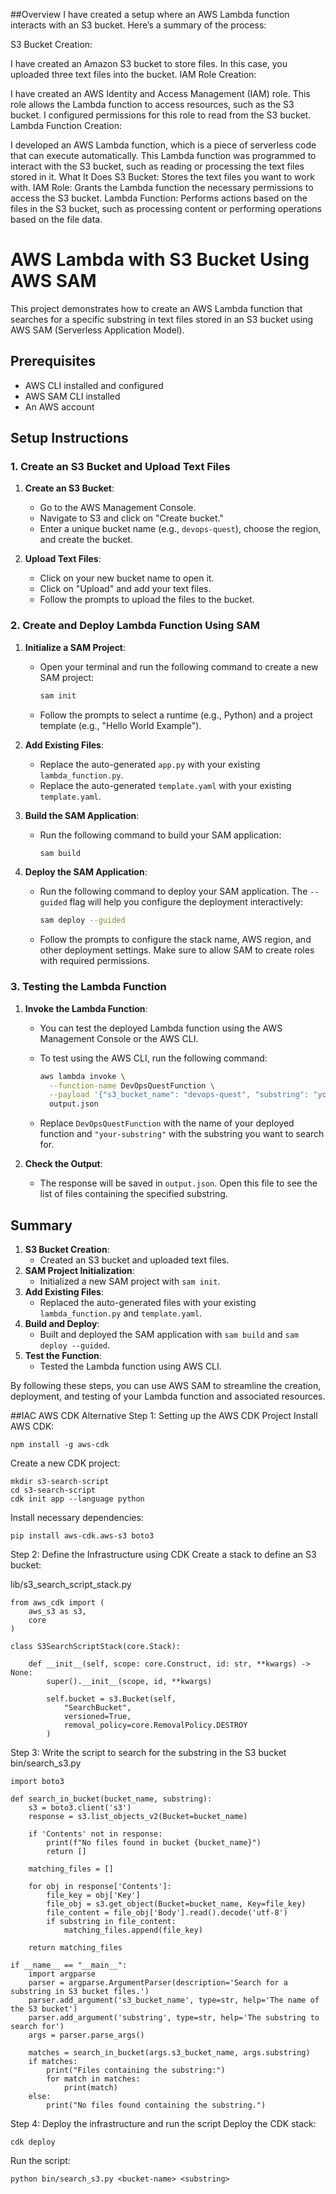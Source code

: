 ##Overview
I have  created a setup where an AWS Lambda function interacts with an S3 bucket. Here’s a summary of the process:

S3 Bucket Creation:

I have created  an Amazon S3 bucket to store files. In this case, you uploaded three text files into the bucket.
IAM Role Creation:

I have created an AWS Identity and Access Management (IAM) role. This role allows the Lambda function to access resources, such as the S3 bucket. I  configured permissions for this role to read from the S3 bucket.
Lambda Function Creation:

I developed an AWS Lambda function, which is a piece of serverless code that can execute automatically. This Lambda function was programmed to interact with the S3 bucket, such as reading or processing the text files stored in it.
What It Does
S3 Bucket: Stores the text files you want to work with.
IAM Role: Grants the Lambda function the necessary permissions to access the S3 bucket.
Lambda Function: Performs actions based on the files in the S3 bucket, such as processing content or performing operations based on the file data.


# AWS Lambda with S3 Bucket Using AWS SAM

This project demonstrates how to create an AWS Lambda function that searches for a specific substring in text files stored in an S3 bucket using AWS SAM (Serverless Application Model).

## Prerequisites

- AWS CLI installed and configured
- AWS SAM CLI installed
- An AWS account

## Setup Instructions

### 1. Create an S3 Bucket and Upload Text Files

1. **Create an S3 Bucket**:
   - Go to the AWS Management Console.
   - Navigate to S3 and click on "Create bucket."
   - Enter a unique bucket name (e.g., `devops-quest`), choose the region, and create the bucket.

2. **Upload Text Files**:
   - Click on your new bucket name to open it.
   - Click on "Upload" and add your text files.
   - Follow the prompts to upload the files to the bucket.

### 2. Create and Deploy Lambda Function Using SAM

1. **Initialize a SAM Project**:
   - Open your terminal and run the following command to create a new SAM project:

     ```sh
     sam init
     ```

   - Follow the prompts to select a runtime (e.g., Python) and a project template (e.g., "Hello World Example").

2. **Add Existing Files**:
   - Replace the auto-generated `app.py` with your existing `lambda_function.py`.
   - Replace the auto-generated `template.yaml` with your existing `template.yaml`.

3. **Build the SAM Application**:
   - Run the following command to build your SAM application:

     ```sh
     sam build
     ```

4. **Deploy the SAM Application**:
   - Run the following command to deploy your SAM application. The `--guided` flag will help you configure the deployment interactively:

     ```sh
     sam deploy --guided
     ```

   - Follow the prompts to configure the stack name, AWS region, and other deployment settings. Make sure to allow SAM to create roles with required permissions.

### 3. Testing the Lambda Function

1. **Invoke the Lambda Function**:
   - You can test the deployed Lambda function using the AWS Management Console or the AWS CLI.

   - To test using the AWS CLI, run the following command:

     ```sh
     aws lambda invoke \
       --function-name DevOpsQuestFunction \
       --payload '{"s3_bucket_name": "devops-quest", "substring": "your-substring"}' \
       output.json
     ```

   - Replace `DevOpsQuestFunction` with the name of your deployed function and `"your-substring"` with the substring you want to search for.

2. **Check the Output**:
   - The response will be saved in `output.json`. Open this file to see the list of files containing the specified substring.

## Summary

1. **S3 Bucket Creation**:
   - Created an S3 bucket and uploaded text files.
2. **SAM Project Initialization**:
   - Initialized a new SAM project with `sam init`.
3. **Add Existing Files**:
   - Replaced the auto-generated files with your existing `lambda_function.py` and `template.yaml`.
4. **Build and Deploy**:
   - Built and deployed the SAM application with `sam build` and `sam deploy --guided`.
5. **Test the Function**:
   - Tested the Lambda function using AWS CLI.

By following these steps, you can use AWS SAM to streamline the creation, deployment, and testing of your Lambda function and associated resources.



##IAC AWS CDK Alternative
Step 1: Setting up the AWS CDK Project
Install AWS CDK:

```
npm install -g aws-cdk
```
Create a new CDK project:

```
mkdir s3-search-script
cd s3-search-script
cdk init app --language python
```
Install necessary dependencies:

```
pip install aws-cdk.aws-s3 boto3
```
Step 2: Define the Infrastructure using CDK
Create a stack to define an S3 bucket:

lib/s3_search_script_stack.py

```
from aws_cdk import (
    aws_s3 as s3,
    core
)

class S3SearchScriptStack(core.Stack):

    def __init__(self, scope: core.Construct, id: str, **kwargs) -> None:
        super().__init__(scope, id, **kwargs)

        self.bucket = s3.Bucket(self, 
            "SearchBucket",
            versioned=True,
            removal_policy=core.RemovalPolicy.DESTROY 
        )
```
Step 3: Write the script to search for the substring in the S3 bucket
bin/search_s3.py

```
import boto3

def search_in_bucket(bucket_name, substring):
    s3 = boto3.client('s3')
    response = s3.list_objects_v2(Bucket=bucket_name)
    
    if 'Contents' not in response:
        print(f"No files found in bucket {bucket_name}")
        return []

    matching_files = []

    for obj in response['Contents']:
        file_key = obj['Key']
        file_obj = s3.get_object(Bucket=bucket_name, Key=file_key)
        file_content = file_obj['Body'].read().decode('utf-8')
        if substring in file_content:
            matching_files.append(file_key)

    return matching_files

if __name__ == "__main__":
    import argparse
    parser = argparse.ArgumentParser(description='Search for a substring in S3 bucket files.')
    parser.add_argument('s3_bucket_name', type=str, help='The name of the S3 bucket')
    parser.add_argument('substring', type=str, help='The substring to search for')
    args = parser.parse_args()

    matches = search_in_bucket(args.s3_bucket_name, args.substring)
    if matches:
        print("Files containing the substring:")
        for match in matches:
            print(match)
    else:
        print("No files found containing the substring.")
```


Step 4: Deploy the infrastructure and run the script
Deploy the CDK stack:

```
cdk deploy
```
Run the script:

```
python bin/search_s3.py <bucket-name> <substring>
```
